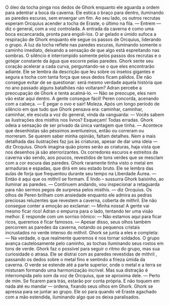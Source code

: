 O óleo da tocha pinga nos dedos de Ghork enquanto ele aguarda a ordem para adentrar a boca da caverna. Ele estica o braço para dentro, iluminando as paredes escuras, sem enxergar um fim. Ao seu lado, os outros recrutas esperam Orcquius acender a tocha de Eraste, o último na fila.
— Entrem — diz o general, com a voz controlada.
A entrada da caverna é como uma boca escancarada, pronta para engoli-los. O ar gelado e úmido sufoca a respiração de Ghork enquanto ele segue os passos de Orcquius, liderando o grupo. A luz da tocha reflete nas paredes escuras, iluminando somente o caminho imediato, deixando a sensação de que algo está espreitando nas sombras. O silêncio é interrompido somente pelos passos dos recrutas e o gotejar constante da água que escorre pelas paredes. Ghork sente seu coração acelerar a cada curva, perguntando-se o que eles encontrarão adiante. Ele se lembra da descrição que leu sobre os insetos gigantes e segura a tocha com tanta força que seus dedos ficam pálidos. Ele não consegue evitar de se questionar: será mesmo verdade aquela história que no ano passado alguns batalhões não voltaram?
Adran percebe a preocupação de Ghork e tenta acalmá-lo.
— Não se preocupe, eles nem vão estar aqui dentro. A gente consegue fácil!
Peren concorda, acenando com a cabeça.
— É pegar o ovo e sair! Moleza. 
Após um longo período de silêncio em que tudo que Ghork pensava era: caminhar, caminhar, caminhar, ele escuta a voz do general, vinda da vanguarda:
— Vocês sabem as ilustrações dos misthis nos livros? Esqueçam! Todas erradas.
Ghork odeia a sensação de ser privado da única vantagem que tinha.
— Acontece que desenhistas são péssimos aventureiros, então ou correram ou morreram. Se querem saber minha opinião, faltam detalhes. Nem a mais detalhada das ilustrações faz jus às criaturas, apesar de dar uma ideia — diz Orcquius.
Ghork imagina quão piores serão as criaturas, haja vista que nos desenhos já são aterrorizantes.
Os corredores escuros e estreitos da caverna vão sendo, aos poucos, revestidos de tons verdes que se mesclam com a cor escura das paredes. Ghork raramente tinha visto o metal em armaduras e espadas, que dirá em seu estado bruto. Ele se lembra das aulas de forja que frequentou durante seu tempo na Liberdade Áurea.
— Então é aqui que os mithril se formam. É lindo – sussurra Ghork baixinho, ao iluminar as paredes.
— Continuem andando, vou inspecionar a retaguarda para não sermos pegos de surpresa pelos misthis. — diz Orcquius.
Os olhos de Peren brilham com ansiedade enquanto ele admira as pedras preciosas reluzentes que revestem a caverna, coberta de mithril. Ele não consegue conter a emoção ao exclamar:
— Minha nossa! A gente vai mesmo ficar rico!
Adran o empurra para o lado, tentando ter uma visão melhor. E responde com um sorriso irônico: 
— Não estamos aqui para ficar ricos, queremos é ficar famosos. — Apesar disso, seus olhos também percorrem as paredes da caverna, notando os pequenos cristais incrustados no verde intenso do mithril.
Ghork se junta a eles e completa:              
— Na verdade, o que realmente queremos é nos tornar soldados. 
O grupo avança cautelosamente pelo caminho, as tochas iluminando seus rostos em tons de verde. Ghork faz o possível para seguir o ritmo do grupo, mas sua curiosidade o atrasa. Ele se distrai com as paredes revestidas de mithril  , passando os dedos sobre o metal fino e sentindo a frieza úmida da caverna. O verde se estende até a parte superior, onde o metal e a terra se misturam formando uma harmonização incrível. Mas sua distração é interrompida pelo som da voz de Orcquius, que se aproxima dele. 
— Perto de mim. Se ficarem para trás, estarão por conta própria. E não toquem em nada até eu mandar — ordena, fixando seus olhos em Ghork. 
Ghork se apressa para se juntar ao grupo. Ele só para quando vê Eraste agachado com a mão estendida, iluminando algo que os deixa paralisados.
